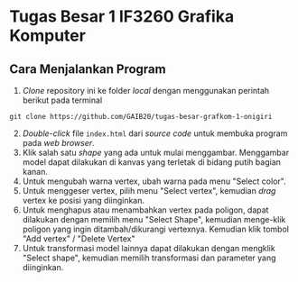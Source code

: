 # Tugas Besar 1 IF3260 Grafika Komputer

## Cara Menjalankan Program
1. <i>Clone</i> repository ini ke folder <i>local</i> dengan menggunakan perintah berikut pada terminal
``` 
git clone https://github.com/GAIB20/tugas-besar-grafkom-1-onigiri 
``` 
2. <i>Double-click</i> file `index.html` dari <i>source code</i> untuk membuka program pada <i>web browser</i>.
3. Klik salah satu <i>shape</i> yang ada untuk mulai menggambar. Menggambar model dapat dilakukan di kanvas yang terletak di bidang putih bagian kanan.
4. Untuk mengubah warna vertex, ubah warna pada menu "Select color".
5. Untuk menggeser vertex, pilih menu "Select vertex", kemudian <i>drag</i> vertex ke posisi yang diinginkan.
6. Untuk menghapus atau menambahkan vertex pada poligon, dapat dilakukan dengan memilih menu "Select Shape", kemudian menge-klik poligon yang ingin ditambah/dikurangi vertexnya. Kemudian klik tombol "Add vertex" / "Delete Vertex" 
7. Untuk transformasi model lainnya dapat dilakukan dengan mengklik "Select shape", kemudian memilih transformasi dan parameter yang diinginkan.
